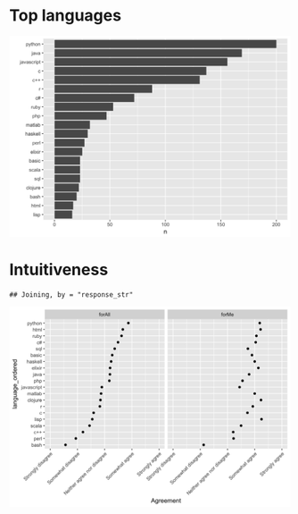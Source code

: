 # Top languages

![](languages_files/figure-gfm/top-languages-1.png)<!-- -->

# Intuitiveness

    ## Joining, by = "response_str"

![](languages_files/figure-gfm/intuitiveness-1.png)<!-- -->
